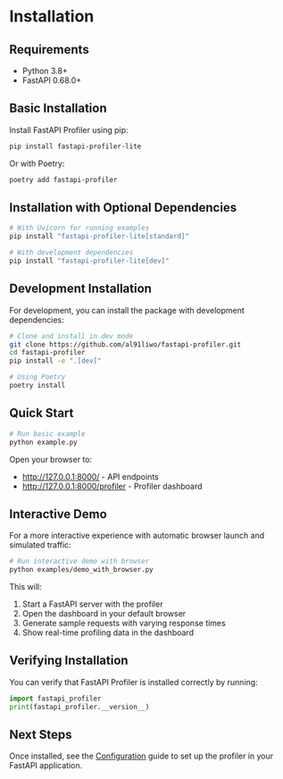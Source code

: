 # Installation

## Requirements

- Python 3.8+
- FastAPI 0.68.0+

## Basic Installation

Install FastAPI Profiler using pip:

```bash
pip install fastapi-profiler-lite
```

Or with Poetry:

```bash
poetry add fastapi-profiler
```

## Installation with Optional Dependencies

```bash
# With Uvicorn for running examples
pip install "fastapi-profiler-lite[standard]"

# With development dependencies
pip install "fastapi-profiler-lite[dev]"
```

## Development Installation

For development, you can install the package with development dependencies:

```bash
# Clone and install in dev mode
git clone https://github.com/al91liwo/fastapi-profiler.git
cd fastapi-profiler
pip install -e ".[dev]"

# Using Poetry
poetry install
```

## Quick Start

```bash
# Run basic example
python example.py
```

Open your browser to:
- http://127.0.0.1:8000/ - API endpoints
- http://127.0.0.1:8000/profiler - Profiler dashboard

## Interactive Demo

For a more interactive experience with automatic browser launch and simulated traffic:

```bash
# Run interactive demo with browser
python examples/demo_with_browser.py
```

This will:
1. Start a FastAPI server with the profiler
2. Open the dashboard in your default browser
3. Generate sample requests with varying response times
4. Show real-time profiling data in the dashboard

## Verifying Installation

You can verify that FastAPI Profiler is installed correctly by running:

```python
import fastapi_profiler
print(fastapi_profiler.__version__)
```

## Next Steps

Once installed, see the [Configuration](configuration.md) guide to set up the profiler in your FastAPI application.
